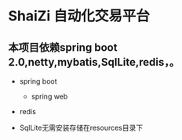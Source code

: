 # ShaiZi 自动化交易平台

## 本项目依赖spring boot 2.0,netty,mybatis,SqlLite,redis，。

- spring boot
    - spring web
- redis

- SqlLite无需安装存储在resources目录下

